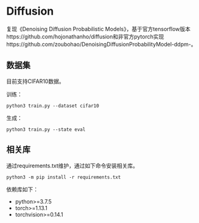 # Diffusion

复现《Denoising Diffusion Probabilistic Models》，基于官方tensorflow版本https://github.com/hojonathanho/diffusion和非官方pytorch实现https://github.com/zoubohao/DenoisingDiffusionProbabilityModel-ddpm-。



## 数据集

目前支持CIFAR10数据。

训练：

```shell
python3 train.py --dataset cifar10
```

生成：

```shell
python3 train.py --state eval
```



## 相关库

通过requirements.txt维护，通过如下命令安装相关库。

```shell
python3 -m pip install -r requirements.txt
```

依赖库如下：

* python>=3.7.5
* torch>=1.13.1
* torchvision>=0.14.1





